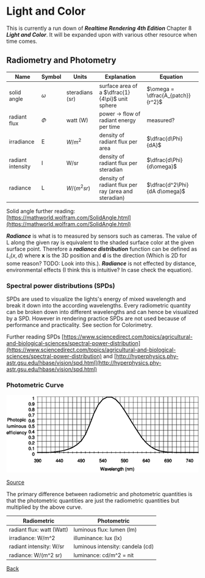 # Light and Color

This is currently a run down of ***Realtime Rendering 4th Edition*** Chapter 8 ***Light and Color***. It will be expanded upon with various other resource when time comes.

## Radiometry and Photometry

| Name              | Symbol   | Units           | Explanation                                          | Equation                          |
| ----------------- | -------- | --------------- | ---------------------------------------------------- | --------------------------------- |
| solid angle       | $\omega$ | steradians (sr) | surface area of a $\dfrac{1}{4\pi}$ unit sphere      | $\omega = \dfrac{A_{patch}}{r^2}$ |
| radiant flux      | $\Phi$   | watt (W)        | power -> flow of radiant energy per time             | measured?                         |
| irradiance        | E        | $W / m^2$       | density of radiant flux per area                     | $\dfrac{d\Phi}{dA}$               |
| radiant intensity | I        | W/sr            | density of radiant flux per steradian                | $\dfrac{d\Phi}{d\omega}$          |
| radiance          | L        | $W/(m^2 sr)$    | density of radiant flux per ray (area and steradian) | $\dfrac{d^2\Phi}{dA d\omega}$     |

Solid angle further reading: [https://mathworld.wolfram.com/SolidAngle.html](https://mathworld.wolfram.com/SolidAngle.html)

***Radiance*** is what is to measured by sensors such as cameras. The value of L along the given ray is equivalent to the shaded surface color at the given surface point. Therefore a ***radiance distribution*** function can be defined as $L_i(x, d)$ where **x** is the 3D position and **d** is the direction (Which is 2D for some reason? TODO: Look into this.). ***Radiance*** is not effected by distance, environmental effects (I think this is intuitive? In case check the equation).

### Spectral power distributions (SPDs)

SPDs are used to visualize the lights's energy of mixed wavelength and break it down into the according wavelengths. Every radiometric quantity can be broken down into different wavelengths and can hence be visualized by a SPD. However in rendering practice SPDs are not used because of performance and practicality. See section for Colorimetry.

Further reading SPDs [https://www.sciencedirect.com/topics/agricultural-and-biological-sciences/spectral-power-distribution](https://www.sciencedirect.com/topics/agricultural-and-biological-sciences/spectral-power-distribution) and [http://hyperphysics.phy-astr.gsu.edu/hbase/vision/spd.html](http://hyperphysics.phy-astr.gsu.edu/hbase/vision/spd.html)

### Photometric Curve

![Curve](pictures/CIE-photometric-curve.png)

[Source](https://www.researchgate.net/figure/CIE-photometric-curve_fig1_2711215)

The primary difference between radiometric and photometric quantities is that the photometric quantities are just the radiometric quantities but multiplied by the above curve.

| Radiometric               | Photometric                      |
| ------------------------- | -------------------------------- |
| radiant flux: watt (Watt) | luminous flux: lumen (lm)        |
| irradiance: W/m^2         | illuminance: lux (lx)            |
| radiant intensity: W/sr   | luminous intensity: candela (cd) |
| radiance: W/(m^2 sr)      | luminance: cd/m^2 = nit          |

[Back](./)
